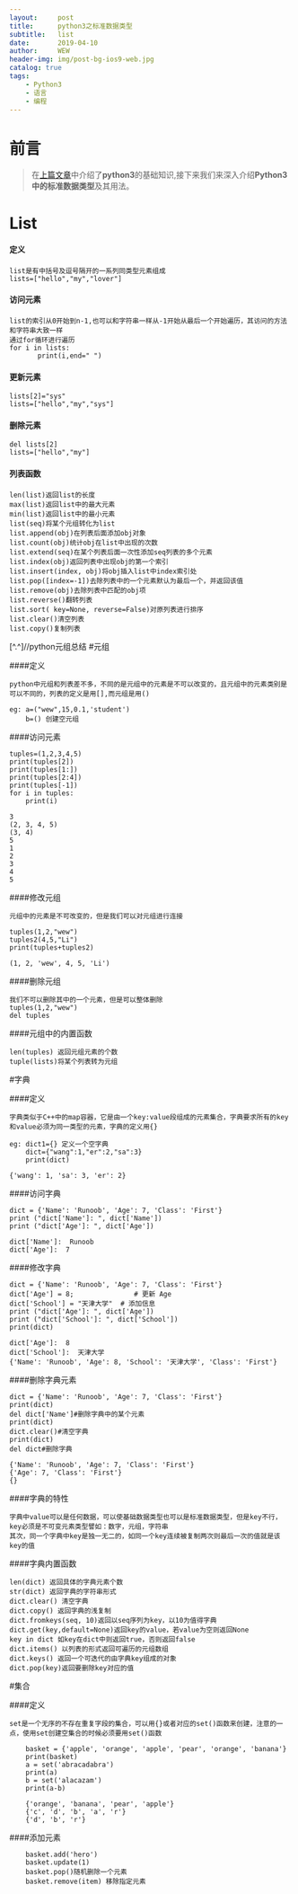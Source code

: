 ```yaml
---
layout:     post
title:      python3之标准数据类型
subtitle:   list
date:       2019-04-10
author:     WEW
header-img: img/post-bg-ios9-web.jpg
catalog: true
tags:
    - Python3
    - 语言
    - 编程
---
```

# 前言

>在[上篇文章](http://wangerwei007.github.io/2019/04/09/Python3基础语法学习/)中介绍了**python3**的基础知识,接下来我们来深入介绍**Python3中的标准数据类型**及其用法。


[//]:![ReactiveCocoa进阶思维导图](https://ww3.sinaimg.cn/large/006y8lVagw1fbgye3re5xj30je0iomz8.jpg)
# List


#### 定义

	list是有中括号及逗号隔开的一系列同类型元素组成
	lists=["hello","my","lover"]
	
#### 访问元素
	
	list的索引从0开始到n-1,也可以和字符串一样从-1开始从最后一个开始遍历，其访问的方法和字符串大致一样
	通过for循环进行遍历
	for i in lists:
    	   print(i,end=" ")

#### 更新元素

	lists[2]="sys"
	lists=["hello","my","sys"]

#### 删除元素

	del lists[2]
	lists=["hello","my"]
	
#### 列表函数

	len(list)返回list的长度
	max(list)返回list中的最大元素
	min(list)返回list中的最小元素
	list(seq)将某个元组转化为list
	list.append(obj)在列表后面添加obj对象
	list.count(obj)统计obj在list中出现的次数
	list.extend(seq)在某个列表后面一次性添加seq列表的多个元素
	list.index(obj)返回列表中出现obj的第一个索引
	list.insert(index, obj)将obj插入list中index索引处
	list.pop([index=-1])去除列表中的一个元素默认为最后一个，并返回该值
	list.remove(obj)去除列表中匹配的obj项
	list.reverse()翻转列表
	list.sort( key=None, reverse=False)对原列表进行排序
	list.clear()清空列表
	list.copy()复制列表

[^.^]//python元组总结
#元组

####定义

    python中元组和列表差不多，不同的是元组中的元素是不可以改变的，且元组中的元素类别是可以不同的，列表的定义是用[],而元组是用()
        
    eg: a=("wew",15,0.1,'student')
        b=() 创建空元组

####访问元素

    tuples=(1,2,3,4,5)
    print(tuples[2])
    print(tuples[1:])
    print(tuples[2:4])
    print(tuples[-1])
    for i in tuples:
        print(i)
            
    3
    (2, 3, 4, 5)
    (3, 4)
    5
    1
    2
    3
    4
    5

####修改元组
            
    元组中的元素是不可改变的，但是我们可以对元组进行连接
    
    tuples(1,2,"wew")
    tuples2(4,5,"Li")
    print(tuples+tuples2)
        
    (1, 2, 'wew', 4, 5, 'Li')
            
####删除元组
    
    我们不可以删除其中的一个元素，但是可以整体删除
    tuples(1,2,"wew")
    del tuples
    
####元组中的内置函数

    len(tuples) 返回元组元素的个数
    tuple(lists)将某个列表转为元组
    
#字典

####定义

    字典类似于C++中的map容器，它是由一个key:value段组成的元素集合，字典要求所有的key和value必须为同一类型的元素，字典的定义用{}

    eg: dict1={} 定义一个空字典
        dict={"wang":1,"er":2,"sa":3}
        print(dict)
            
    {'wang': 1, 'sa': 3, 'er': 2}

####访问字典

    dict = {'Name': 'Runoob', 'Age': 7, 'Class': 'First'}
    print ("dict['Name']: ", dict['Name'])
    print ("dict['Age']: ", dict['Age'])
        
    dict['Name']:  Runoob
    dict['Age']:  7
        
####修改字典
        
    dict = {'Name': 'Runoob', 'Age': 7, 'Class': 'First'}
    dict['Age'] = 8;               # 更新 Age
    dict['School'] = "天津大学"  # 添加信息
    print ("dict['Age']: ", dict['Age'])
    print ("dict['School']: ", dict['School'])
    print(dict)
        
    dict['Age']:  8
    dict['School']:  天津大学
    {'Name': 'Runoob', 'Age': 8, 'School': '天津大学', 'Class': 'First'}

####删除字典元素

    dict = {'Name': 'Runoob', 'Age': 7, 'Class': 'First'}
    print(dict)
    del dict['Name']#删除字典中的某个元素
    print(dict)
    dict.clear()#清空字典
    print(dict)
    del dict#删除字典
    
    {'Name': 'Runoob', 'Age': 7, 'Class': 'First'}
    {'Age': 7, 'Class': 'First'}
    {}

####字典的特性

    字典中value可以是任何数据，可以使基础数据类型也可以是标准数据类型，但是key不行，key必须是不可变元素类型譬如：数字，元组，字符串
    其次，同一个字典中key是独一无二的，如同一个key连续被复制两次则最后一次的值就是该key的值
    
####字典内置函数

    len(dict) 返回具体的字典元素个数
    str(dict) 返回字典的字符串形式
    dict.clear() 清空字典
    dict.copy() 返回字典的浅复制
    dict.fromkeys(seq, 10)返回以seq序列为key，以10为值得字典
    dict.get(key,default=None)返回key的value，若value为空则返回None
    key in dict 如key在dict中则返回true，否则返回false
    dict.items() 以列表的形式返回可遍历的元组数组
    dict.keys() 返回一个可迭代的由字典key组成的对象
    dict.pop(key)返回要删除key对应的值
    
#集合

####定义

    set是一个无序的不存在重复字段的集合，可以用{}或者对应的set()函数来创建，注意的一点，使用set创建空集合的时候必须要用set()函数
    
        basket = {'apple', 'orange', 'apple', 'pear', 'orange', 'banana'}
        print(basket)
        a = set('abracadabra')
        print(a)
        b = set('alacazam')
        print(a-b)
            
        {'orange', 'banana', 'pear', 'apple'}
        {'c', 'd', 'b', 'a', 'r'}
        {'d', 'b', 'r'}
    
####添加元素

        basket.add('hero')
        basket.update(1)
        basket.pop()随机删除一个元素
        basket.remove(item) 移除指定元素
